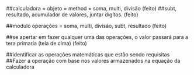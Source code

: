##calculadora = objeto = method = soma, multi, divisão (feito)
##subt, resultado, acumulador de valores, juntar digítos. (feito)

##modulo operações = soma, multi, divisão, subt, resultado (feito)

##se apertar em fazer qualquer uma das operações, o valor passará
para a tera primaria (tela de cima) (feito)



##identificar as operações matemáticas que estão sendo requisitas
##Fazer a operação com base nos valores armazenados na equação da calculadora




